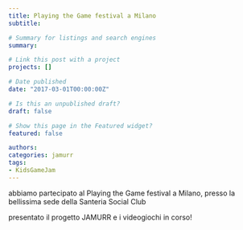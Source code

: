 ```yaml
---
title: Playing the Game festival a Milano
subtitle:

# Summary for listings and search engines
summary: 

# Link this post with a project
projects: []

# Date published
date: "2017-03-01T00:00:00Z"

# Is this an unpublished draft?
draft: false

# Show this page in the Featured widget?
featured: false

authors:
categories: jamurr
tags:
- KidsGameJam
---
```


abbiamo partecipato al Playing the Game festival a Milano, presso la bellissima sede della Santeria Social Club

presentato il progetto JAMURR e i videogiochi in corso!
